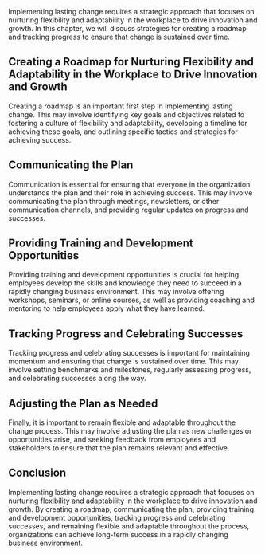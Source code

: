 
Implementing lasting change requires a strategic approach that focuses on nurturing flexibility and adaptability in the workplace to drive innovation and growth. In this chapter, we will discuss strategies for creating a roadmap and tracking progress to ensure that change is sustained over time.

Creating a Roadmap for Nurturing Flexibility and Adaptability in the Workplace to Drive Innovation and Growth
-------------------------------------------------------------------------------------------------------------

Creating a roadmap is an important first step in implementing lasting change. This may involve identifying key goals and objectives related to fostering a culture of flexibility and adaptability, developing a timeline for achieving these goals, and outlining specific tactics and strategies for achieving success.

Communicating the Plan
----------------------

Communication is essential for ensuring that everyone in the organization understands the plan and their role in achieving success. This may involve communicating the plan through meetings, newsletters, or other communication channels, and providing regular updates on progress and successes.

Providing Training and Development Opportunities
------------------------------------------------

Providing training and development opportunities is crucial for helping employees develop the skills and knowledge they need to succeed in a rapidly changing business environment. This may involve offering workshops, seminars, or online courses, as well as providing coaching and mentoring to help employees apply what they have learned.

Tracking Progress and Celebrating Successes
-------------------------------------------

Tracking progress and celebrating successes is important for maintaining momentum and ensuring that change is sustained over time. This may involve setting benchmarks and milestones, regularly assessing progress, and celebrating successes along the way.

Adjusting the Plan as Needed
----------------------------

Finally, it is important to remain flexible and adaptable throughout the change process. This may involve adjusting the plan as new challenges or opportunities arise, and seeking feedback from employees and stakeholders to ensure that the plan remains relevant and effective.

Conclusion
----------

Implementing lasting change requires a strategic approach that focuses on nurturing flexibility and adaptability in the workplace to drive innovation and growth. By creating a roadmap, communicating the plan, providing training and development opportunities, tracking progress and celebrating successes, and remaining flexible and adaptable throughout the process, organizations can achieve long-term success in a rapidly changing business environment.
